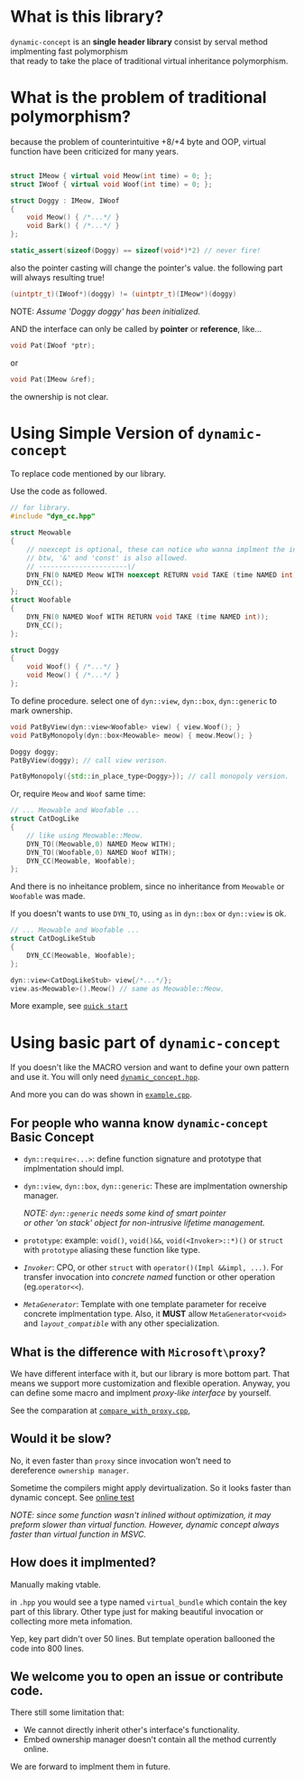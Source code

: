 # What is this library?
`dynamic-concept` is an **single header library** consist by serval method 
implmenting fast polymorphism  
that ready to take the place of traditional virtual inheritance polymorphism.

# What is the problem of traditional polymorphism?
because the problem of counterintuitive +8/+4 byte and OOP, 
virtual function have been criticized for many years.

```cpp

struct IMeow { virtual void Meow(int time) = 0; };
struct IWoof { virtual void Woof(int time) = 0; };

struct Doggy : IMeow, IWoof 
{ 
    void Meow() { /*...*/ }
    void Bark() { /*...*/ }
};

static_assert(sizeof(Doggy) == sizeof(void*)*2) // never fire!
```

also the pointer casting will change the pointer's value.
the following part will always resulting true!

```cpp
(uintptr_t)(IWoof*)(doggy) != (uintptr_t)(IMeow*)(doggy)
```
NOTE: *Assume 'Doggy doggy' has been initialized.*

AND
the interface can only be called by **pointer** or **reference**, like...
```cpp
void Pat(IWoof *ptr);
```
or 
```cpp
void Pat(IMeow &ref);
```
the ownership is not clear.

# Using Simple Version of `dynamic-concept`
To replace code mentioned by our library.

Use the code as followed.

```cpp
// for library.
#include "dyn_cc.hpp"

struct Meowable
{
    // noexcept is optional, these can notice who wanna implment the interface.
    // btw, '&' and 'const' is also allowed.
    // ----------------------\/ 
    DYN_FN(0 NAMED Meow WITH noexcept RETURN void TAKE (time NAMED int));
    DYN_CC();
};
struct Woofable
{
    DYN_FN(0 NAMED Woof WITH RETURN void TAKE (time NAMED int));
    DYN_CC();
};

struct Doggy
{
    void Woof() { /*...*/ }
    void Meow() { /*...*/ }
};
```

To define procedure.
select one of `dyn::view`, `dyn::box`, `dyn::generic` to mark ownership.

```cpp
void PatByView(dyn::view<Woofable> view) { view.Woof(); }
void PatByMonopoly(dyn::box<Meowable> meow) { meow.Meow(); }

Doggy doggy;
PatByView(doggy); // call view verison.

PatByMonopoly({std::in_place_type<Doggy>}); // call monopoly version.
```
Or, require `Meow` and `Woof` same time:

```cpp
// ... Meowable and Woofable ...
struct CatDogLike
{
    // like using Meowable::Meow. 
    DYN_TO((Meowable,0) NAMED Meow WITH);
    DYN_TO((Woofable,0) NAMED Woof WITH);
    DYN_CC(Meowable, Woofable);
};
```
And there is no inheitance problem, since no inheritance from 
`Meowable` or `Woofable` was made.

If you doesn't wants to use `DYN_TO`, 
using `as` in `dyn::box` or `dyn::view` is ok.

```cpp
// ... Meowable and Woofable ...
struct CatDogLikeStub
{
    DYN_CC(Meowable, Woofable);
};

dyn::view<CatDogLikeStub> view{/*...*/};
view.as<Meowable>().Meow() // same as Meowable::Meow.

```
More example, see [`quick start`](example/quickstart.cpp)

# Using basic part of `dynamic-concept`
If you doesn't like the MACRO version and want to define your own
pattern and use it. 
You will only need [`dynamic_concept.hpp`](include/dynamic_concept.hpp).

And more you can do was shown in [`example.cpp`](example/fundumental.cpp).

## For people who wanna know `dynamic-concept` Basic Concept

- `dyn::require<...>`: 
define function signature and prototype that implmentation should impl.

- `dyn::view`, `dyn::box`, `dyn::generic`:
These are implmentation ownership manager.

  *NOTE: `dyn::generic` needs some kind of smart pointer   
  or other 'on stack' object for non-intrusive lifetime management.*

- `prototype`:
example: `void()`, `void()&&`, `void(<Invoker>::*)()` or `struct` with 
`prototype` aliasing these function like type. 

- *`Invoker`*:
CPO, or other `struct` with `operator()(Impl &&impl, ...)`. 
For transfer invocation into *concrete named* function or other operation (eg.`operator<<`).

- *`MetaGenerator`*:
Template with one template parameter for receive concrete implmentation type.
Also, it **MUST** allow `MetaGenerator<void>` and *`layout_compatible`* with any 
other specialization.   

## What is the difference with `Microsoft\proxy`?
We have different interface with it, but our library is more bottom part. 
That means we support more customization and flexible operation.
Anyway, you can define some macro and implment *proxy-like interface*
by yourself.

See the comparation at [`compare_with_proxy.cpp`](example/compare_with_proxy.cpp), 

## Would it be slow?
No, it even faster than `proxy` since invocation won't need to  
dereference `ownership manager`.

Sometime the compilers might apply devirtualization. 
So it looks faster than dynamic concept.
See [online test](https://godbolt.org/z/Mcd9c8848)

*NOTE: since some function wasn't inlined without optimization, 
it may preform slower than virtual function.
However, dynamic concept always faster than 
virtual function in MSVC.*

## How does it implmented?
Manually making vtable. 

in `.hpp` you would see a type named `virtual_bundle` which 
contain the key part of this library.
Other type just for making beautiful invocation or
collecting more meta infomation.

Yep, key part didn't over 50 lines. 
But template operation ballooned the code into 800 lines.

## We welcome you to open an issue or contribute code.
There still some limitation that:
- We cannot directly inherit other's interface's functionality.
- Embed ownership manager doesn't contain all the method currently online.

We are forward to implment them in future.

